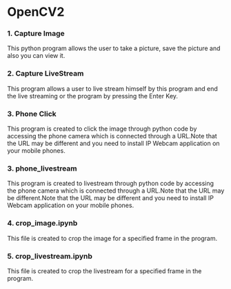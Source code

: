 # OpenCV2

### __1.__ Capture Image 
This python program allows the user to take a picture, save the picture and also you can view it.  

### __2.__ Capture LiveStream
This program allows a user to live stream himself by this program and end the live streaming or the program by pressing the Enter Key.   

### __3.__ Phone Click
This program is created to click the image through python code by accessing the phone camera which is connected through a URL.Note that the URL may be different and you need to install IP Webcam application on your mobile phones.

### __3.__ phone_livestream
This program is created to livestream through python code by accessing the phone camera which is connected through a URL.Note that the URL may be different.Note that the URL may be different and you need to install IP Webcam application on your mobile phones.
  
### __4.__ crop_image.ipynb
This file is created to crop the image for a specified frame in the program.  
  
### __5.__ crop_livestream.ipynb  
This file is created to crop the livestream for a specified frame in the program.  
